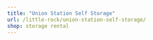 ```yaml
---
title: "Union Station Self Storage"
url: /little-rock/union-station-self-storage/
shop: storage rental
---
```

